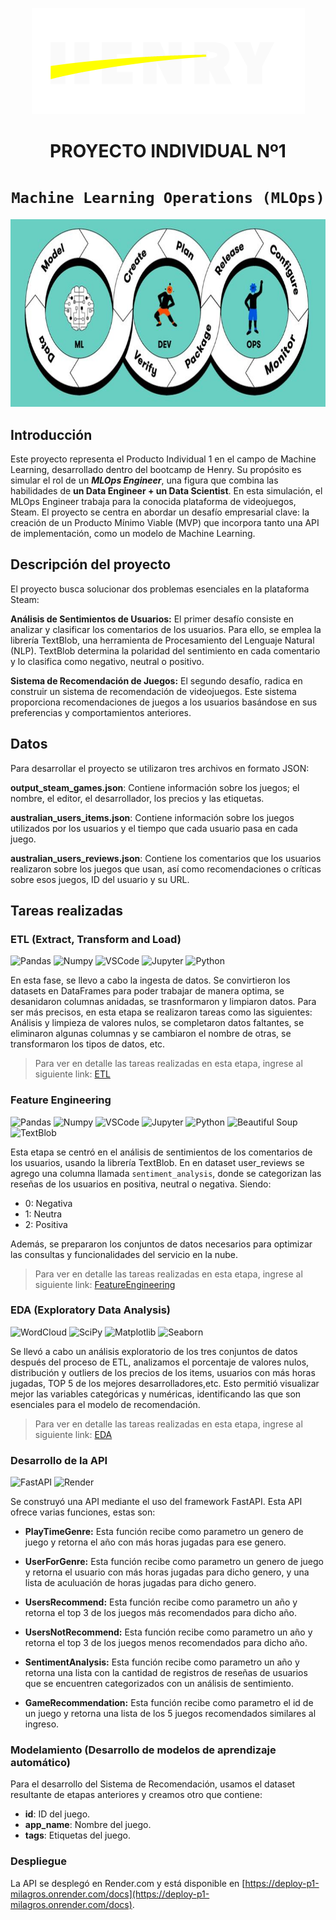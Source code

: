 <p align=center><img src=https://github.com/MiliTrres/Henry-PI1-MLOps-Steam/blob/main/Img/68747470733a2f2f643331757a386c77666d796e38672e636c6f756466726f6e742e6e65742f4173736574732f6c6f676f2d68656e72792d77686974652d6c672e706e67.png><p>



# <h1 align=center> **PROYECTO INDIVIDUAL Nº1** </h1>

# <h1 align=center>**`Machine Learning Operations (MLOps)`**</h1>

<p align=center><img src=https://github.com/MiliTrres/Henry-PI1-MLOps-Steam/blob/main/Img/Why%20Is%20There%20A%20Shortage%20Of%20MLOps%20Engineers_.jpg height=300><p>

## Introducción

Este proyecto representa el Producto Individual 1 en el campo de Machine Learning, desarrollado dentro del bootcamp de Henry. Su propósito es simular el rol de un ***MLOps Engineer***, una figura que combina las habilidades de **un Data Engineer + un Data Scientist**. En esta simulación, el MLOps Engineer trabaja para la conocida plataforma de videojuegos, Steam. El proyecto se centra en abordar un desafío empresarial clave: la creación de un Producto Mínimo Viable (MVP) que incorpora tanto una API de implementación, como un modelo de Machine Learning.

## Descripción del proyecto

El proyecto busca solucionar dos problemas esenciales en la plataforma Steam:

**Análisis de Sentimientos de Usuarios:** El primer desafío consiste en analizar y clasificar los comentarios de los usuarios. Para ello, se emplea la librería TextBlob, una herramienta de Procesamiento del Lenguaje Natural (NLP). TextBlob determina la polaridad del sentimiento en cada comentario y lo clasifica como negativo, neutral o positivo.

**Sistema de Recomendación de Juegos:** El segundo desafío, radica en construir un sistema de recomendación de videojuegos. Este sistema proporciona recomendaciones de juegos a los usuarios basándose en sus preferencias y comportamientos anteriores.

## Datos

Para desarrollar el proyecto se utilizaron tres archivos en formato JSON:

**output_steam_games.json**: Contiene información sobre los juegos; el nombre, el editor, el desarrollador, los precios y las etiquetas.

**australian_users_items.json**: Contiene información sobre los juegos utilizados por los usuarios y el tiempo que cada usuario pasa en cada juego.

**australian_users_reviews.json**: Contiene los comentarios que los usuarios realizaron sobre los juegos que usan, así como recomendaciones o críticas sobre esos juegos, ID del usuario y su URL.

## Tareas realizadas

### ETL (Extract, Transform and Load)
![Pandas](https://img.shields.io/badge/-Pandas-333333?style=flat&logo=pandas)
![Numpy](https://img.shields.io/badge/-Numpy-333333?style=flat&logo=numpy)
![VSCode](https://img.shields.io/badge/-VSCode-333333?style=flat&logo=visual-studio-code)
![Jupyter](https://img.shields.io/badge/-Jupyter-333333?style=flat&logo=jupyter)
![Python](https://img.shields.io/badge/-Python-333333?style=flat&logo=python)

En esta fase, se llevo a cabo la ingesta de datos. Se convirtieron los datasets en DataFrames para poder trabajar de manera optima, se desanidaron columnas anidadas, se trasnformaron y limpiaron datos. Para ser más precisos, en esta etapa se realizaron tareas como las siguientes: Análisis y limpieza de valores nulos,
se completaron datos faltantes, se eliminaron algunas columnas y se cambiaron el nombre de otras, se transformaron los tipos de datos, etc. 

> Para ver en detalle las tareas realizadas en esta etapa, ingrese al siguiente link: [ETL](/ETL.ipynb)

### Feature Engineering
![Pandas](https://img.shields.io/badge/-Pandas-333333?style=flat&logo=pandas)
![Numpy](https://img.shields.io/badge/-Numpy-333333?style=flat&logo=numpy)
![VSCode](https://img.shields.io/badge/-VSCode-333333?style=flat&logo=visual-studio-code)
![Jupyter](https://img.shields.io/badge/-Jupyter-333333?style=flat&logo=jupyter)
![Python](https://img.shields.io/badge/-Python-333333?style=flat&logo=python)
![Beautiful Soup](https://img.shields.io/badge/Beautiful%20Soup-333333?style=flat&logo=beautiful)
![TextBlob](https://img.shields.io/badge/TextBlob-333333?style=flat&logo=textblob)

Esta etapa se centró en el análisis de sentimientos de los comentarios de los usuarios, usando la librería TextBlob. 
En en dataset user_reviews se agrego una columna llamada `sentiment_analysis`, donde se categorizan las reseñas de los usuarios en positiva, neutral o negativa.
Siendo: 
  - 0: Negativa
  - 1: Neutra
  - 2: Positiva

Además, se prepararon los conjuntos de datos necesarios para optimizar las consultas y funcionalidades del servicio en la nube.

> Para ver en detalle las tareas realizadas en esta etapa, ingrese al siguiente link: [FeatureEngineering](/FeatureEngineering.ipynb)

### EDA (Exploratory Data Analysis)
![WordCloud](https://img.shields.io/badge/WordCloud-333333?style=flat&logo=WordCloud)
![SciPy](https://img.shields.io/badge/SciPy-333333?style=flat&logo=WordCloud)
![Matplotlib](https://img.shields.io/badge/Matplotlib-333333?style=flat&logo=WordCloud)
![Seaborn](https://img.shields.io/badge/Seaborn-333333?style=flat&logo=Seaborn)

Se llevó a cabo un análisis exploratorio de los tres conjuntos de datos después del proceso de ETL, analizamos el porcentaje de valores nulos, distribución y outliers de los precios de los items, usuarios con más horas jugadas, TOP 5 de los mejores desarrolladores,etc.
Esto permitió visualizar mejor las variables categóricas y numéricas, identificando las que son esenciales para el modelo de recomendación.

> Para ver en detalle las tareas realizadas en esta etapa, ingrese al siguiente link: [EDA](/EDA.ipynb)

### Desarrollo de la API
![FastAPI](https://img.shields.io/badge/-FastAPI-333333?style=flat&logo=fastapi)
![Render](https://img.shields.io/badge/-REnder-333333?style=flat&logo=render)

Se construyó una API mediante el uso del framework FastAPI. Esta API ofrece varias funciones, estas son: 

- **PlayTimeGenre:** Esta función recibe como parametro un genero de juego y retorna el año con más horas jugadas para ese genero.

- **UserForGenre:** Esta función recibe como parametro un genero de juego y retorna el usuario con más horas jugadas para dicho genero, y una lista de aculuación de horas jugadas para dicho genero.

- **UsersRecommend:** Esta función recibe como parametro un año y retorna el top 3 de los juegos más recomendados para dicho año.

- **UsersNotRecommend:** Esta función recibe como parametro un año y retorna el top 3 de los juegos menos recomendados para dicho año.

- **SentimentAnalysis:** Esta función recibe como parametro un año y retorna una lista con la cantidad de registros de reseñas de usuarios que se encuentren categorizados con un análisis de sentimiento.

- **GameRecommendation:** Esta función recibe como parametro el id de un juego y retorna una lista de los 5 juegos recomendados similares al ingreso.

### Modelamiento (Desarrollo de modelos de aprendizaje automático)

Para el desarrollo del Sistema de Recomendación, usamos el dataset resultante de etapas anteriores y creamos otro que contiene:

- **id**: ID del juego.
- **app_name**: Nombre del juego.
- **tags**: Etiquetas del juego.


### Despliegue

La API se desplegó en Render.com y está disponible en [https://deploy-p1-milagros.onrender.com/docs](https://deploy-p1-milagros.onrender.com/docs).


